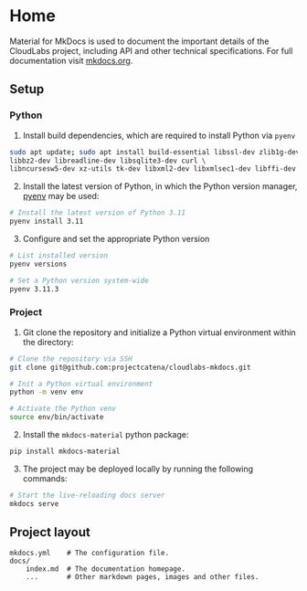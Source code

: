 # Home

Material for MkDocs is used to document the important details of the CloudLabs project, including API and other technical specifications.
For full documentation visit [mkdocs.org](https://www.mkdocs.org).

## Setup

### Python
1. Install build dependencies, which are required to install Python via `pyenv`
```bash
sudo apt update; sudo apt install build-essential libssl-dev zlib1g-dev \
libbz2-dev libreadline-dev libsqlite3-dev curl \
libncursesw5-dev xz-utils tk-dev libxml2-dev libxmlsec1-dev libffi-dev liblzma-dev
```
2. Install the latest version of Python, in which the Python version manager, [pyenv](https://github.com/pyenv/pyenv) may be used:
```bash
# Install the latest version of Python 3.11
pyenv install 3.11
```
3. Configure and set the appropriate Python version
```bash
# List installed version
pyenv versions

# Set a Python version system-wide
pyenv 3.11.3
```

### Project
1. Git clone the repository and initialize a Python virtual environment within the directory:
```bash
# Clone the repository via SSH
git clone git@github.com:projectcatena/cloudlabs-mkdocs.git

# Init a Python virtual environment
python -m venv env

# Activate the Python venv
source env/bin/activate
```
2. Install the `mkdocs-material` python package:
```bash
pip install mkdocs-material
```
3. The project may be deployed locally by running the following commands:
```bash
# Start the live-reloading docs server
mkdocs serve
```

<!-- * `mkdocs new [dir-name]` - Create a new project. -->
<!-- * `mkdocs serve` - Start the live-reloading docs server.
* `mkdocs build` - Build the documentation site.
* `mkdocs -h` - Print help message and exit. -->

## Project layout

    mkdocs.yml    # The configuration file.
    docs/
        index.md  # The documentation homepage.
        ...       # Other markdown pages, images and other files.
